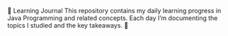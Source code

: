 📘 Learning Journal
This repository contains my daily learning progress in Java Programming and related concepts.
Each day I’m documenting the topics I studied and the key takeaways. 🚀

